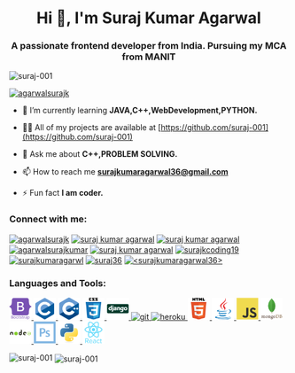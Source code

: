 <h1 align="center">Hi 👋, I'm Suraj Kumar Agarwal</h1>
<h3 align="center">A passionate frontend developer from India. Pursuing my MCA from MANIT</h3>

<p align="left"> <img src="https://komarev.com/ghpvc/?username=suraj-001&label=Profile%20views&color=0e75b6&style=flat" alt="suraj-001" /> </p>

<p align="left"> <a href="https://twitter.com/agarwalsurajk" target="blank"><img src="https://img.shields.io/twitter/follow/agarwalsurajk?logo=twitter&style=for-the-badge" alt="agarwalsurajk" /></a> </p>

- 🌱 I’m currently learning **JAVA,C++,WebDevelopment,PYTHON.**

- 👨‍💻 All of my projects are available at [https://github.com/suraj-001](https://github.com/suraj-001)

- 💬 Ask me about **C++,PROBLEM SOLVING.**

- 📫 How to reach me **surajkumaragarwal36@gmail.com**

- ⚡ Fun fact **I am coder.**

<h3 align="left">Connect with me:</h3>
<p align="left">
<a href="https://twitter.com/agarwalsurajk" target="blank"><img align="center" src="https://raw.githubusercontent.com/rahuldkjain/github-profile-readme-generator/master/src/images/icons/Social/twitter.svg" alt="agarwalsurajk" height="30" width="40" /></a>
<a href="https://linkedin.com/in/suraj kumar agarwal" target="blank"><img align="center" src="https://raw.githubusercontent.com/rahuldkjain/github-profile-readme-generator/master/src/images/icons/Social/linked-in-alt.svg" alt="suraj kumar agarwal" height="30" width="40" /></a>
<a href="https://fb.com/suraj kumar agarwal" target="blank"><img align="center" src="https://raw.githubusercontent.com/rahuldkjain/github-profile-readme-generator/master/src/images/icons/Social/facebook.svg" alt="suraj kumar agarwal" height="30" width="40" /></a>
<a href="https://instagram.com/agarwalsurajkumar" target="blank"><img align="center" src="https://raw.githubusercontent.com/rahuldkjain/github-profile-readme-generator/master/src/images/icons/Social/instagram.svg" alt="agarwalsurajkumar" height="30" width="40" /></a>
<a href="https://www.youtube.com/c/suraj kumar agarwal" target="blank"><img align="center" src="https://raw.githubusercontent.com/rahuldkjain/github-profile-readme-generator/master/src/images/icons/Social/youtube.svg" alt="suraj kumar agarwal" height="30" width="40" /></a>
<a href="https://www.codechef.com/users/surajkcoding19" target="blank"><img align="center" src="https://cdn.jsdelivr.net/npm/simple-icons@3.1.0/icons/codechef.svg" alt="surajkcoding19" height="30" width="40" /></a>
<a href="https://www.hackerrank.com/surajkumaragarwl" target="blank"><img align="center" src="https://raw.githubusercontent.com/rahuldkjain/github-profile-readme-generator/master/src/images/icons/Social/hackerrank.svg" alt="surajkumaragarwl" height="30" width="40" /></a>
<a href="https://leetcode.com/suraj_kr_ag_101/" target="blank"><img align="center" src="https://raw.githubusercontent.com/rahuldkjain/github-profile-readme-generator/master/src/images/icons/Social/leet-code.svg" alt="suraj36" height="30" width="40" /></a>
<a href="https://auth.geeksforgeeks.org/user/<surajkumaragarwal36>" target="blank"><img align="center" src="https://raw.githubusercontent.com/rahuldkjain/github-profile-readme-generator/master/src/images/icons/Social/geeks-for-geeks.svg" alt="<surajkumaragarwal36>" height="30" width="40" /></a>
</p>

<h3 align="left">Languages and Tools:</h3>
<p align="left"> <a href="https://getbootstrap.com" target="_blank"> <img src="https://raw.githubusercontent.com/devicons/devicon/master/icons/bootstrap/bootstrap-plain-wordmark.svg" alt="bootstrap" width="40" height="40"/> </a> <a href="https://www.cprogramming.com/" target="_blank"> <img src="https://raw.githubusercontent.com/devicons/devicon/master/icons/c/c-original.svg" alt="c" width="40" height="40"/> </a> <a href="https://www.w3schools.com/cpp/" target="_blank"> <img src="https://raw.githubusercontent.com/devicons/devicon/master/icons/cplusplus/cplusplus-original.svg" alt="cplusplus" width="40" height="40"/> </a> <a href="https://www.w3schools.com/css/" target="_blank"> <img src="https://raw.githubusercontent.com/devicons/devicon/master/icons/css3/css3-original-wordmark.svg" alt="css3" width="40" height="40"/> </a> <a href="https://www.djangoproject.com/" target="_blank"> <img src="https://raw.githubusercontent.com/devicons/devicon/master/icons/django/django-original.svg" alt="django" width="40" height="40"/> </a> <a href="https://git-scm.com/" target="_blank"> <img src="https://www.vectorlogo.zone/logos/git-scm/git-scm-icon.svg" alt="git" width="40" height="40"/> </a> <a href="https://heroku.com" target="_blank"> <img src="https://www.vectorlogo.zone/logos/heroku/heroku-icon.svg" alt="heroku" width="40" height="40"/> </a> <a href="https://www.w3.org/html/" target="_blank"> <img src="https://raw.githubusercontent.com/devicons/devicon/master/icons/html5/html5-original-wordmark.svg" alt="html5" width="40" height="40"/> </a> <a href="https://www.java.com" target="_blank"> <img src="https://raw.githubusercontent.com/devicons/devicon/master/icons/java/java-original.svg" alt="java" width="40" height="40"/> </a> <a href="https://developer.mozilla.org/en-US/docs/Web/JavaScript" target="_blank"> <img src="https://raw.githubusercontent.com/devicons/devicon/master/icons/javascript/javascript-original.svg" alt="javascript" width="40" height="40"/> </a> <a href="https://www.mongodb.com/" target="_blank"> <img src="https://raw.githubusercontent.com/devicons/devicon/master/icons/mongodb/mongodb-original-wordmark.svg" alt="mongodb" width="40" height="40"/> </a> <a href="https://nodejs.org" target="_blank"> <img src="https://raw.githubusercontent.com/devicons/devicon/master/icons/nodejs/nodejs-original-wordmark.svg" alt="nodejs" width="40" height="40"/> </a> <a href="https://www.photoshop.com/en" target="_blank"> <img src="https://raw.githubusercontent.com/devicons/devicon/master/icons/photoshop/photoshop-line.svg" alt="photoshop" width="40" height="40"/> </a> <a href="https://www.python.org" target="_blank"> <img src="https://raw.githubusercontent.com/devicons/devicon/master/icons/python/python-original.svg" alt="python" width="40" height="40"/> </a> <a href="https://reactjs.org/" target="_blank"> <img src="https://raw.githubusercontent.com/devicons/devicon/master/icons/react/react-original-wordmark.svg" alt="react" width="40" height="40"/> </a> </p>

<p><img align="left" src="https://github-readme-stats.vercel.app/api/top-langs?username=suraj-001&show_icons=true&locale=en&layout=compact" alt="suraj-001" /></p>

<p>&nbsp;<img align="center" src="https://github-readme-stats.vercel.app/api?username=suraj-001&show_icons=true&locale=en" alt="suraj-001" /></p>
